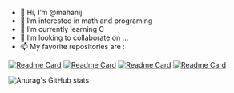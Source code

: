 - 👋 Hi, I’m @mahanij
- 👀 I’m interested in math and programing
- 🌱 I’m currently learning C
- 💞️ I’m looking to collaborate on ...
- 📫 My favorite repositories are : 


<!---
mahanij/mahanij is a ✨ special ✨ repository because its `README.md` (this file) appears on your GitHub profile.
You can click the Preview link to take a look at your changes.
--->
[![Readme Card](https://github-readme-stats.vercel.app/api/pin/?username=mahanij&repo=simple_calculator_C&show_icons=true&theme=merko)](https://github.com/anuraghazra/github-readme-stats)        [![Readme Card](https://github-readme-stats.vercel.app/api/pin/?username=mahanij&repo=decomposer_python&show_icons=true&theme=merko)](https://github.com/anuraghazra/github-readme-stats)       [![Readme Card](https://github-readme-stats.vercel.app/api/pin/?username=mahanij&repo=prime_explorer_python&show_icons=true&theme=merko)](https://github.com/anuraghazra/github-readme-stats) [![Readme Card](https://github-readme-stats.vercel.app/api/pin/?username=mahanij&repo=nextBlogApp&show_icons=true&theme=merko)](https://github.com/anuraghazra/github-readme-stats)

![Anurag's GitHub stats](https://github-readme-stats.vercel.app/api?username=mahanij&show_icons=true&theme=transparent)
